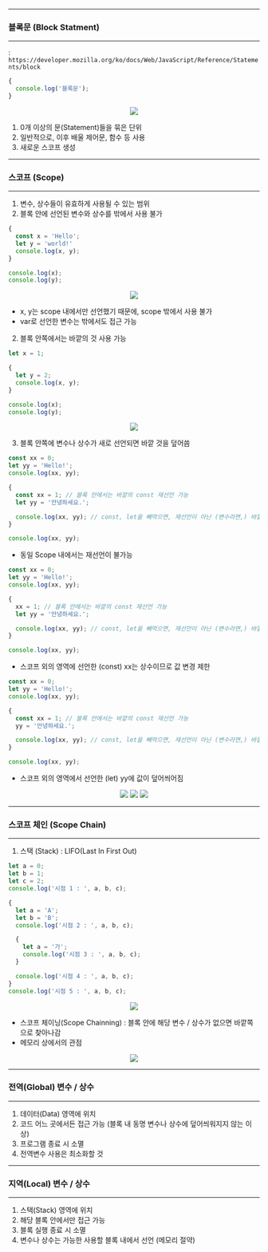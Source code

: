 -----
### 블록문 (Block Statment)
-----
: ```https://developer.mozilla.org/ko/docs/Web/JavaScript/Reference/Statements/block```
```js
{
  console.log('블록문');
}
```
<div align="center">
<img src="https://github.com/sooyounghan/Web/assets/34672301/e0b6987a-148e-4bd5-9fe0-1e0252bf5db1">
</div>

  1. 0개 이상의 문(Statement)들을 묶은 단위
  2. 일반적으로, 이후 배울 제어문, 함수 등 사용
  3. 새로운 스코프 생성

-----
### 스코프 (Scope)
-----
1. 변수, 상수들이 유효하게 사용될 수 있는 범위
2. 블록 안에 선언된 변수와 상수를 밖에서 사용 불가
```js
{
  const x = 'Hello';
  let y = 'world!'
  console.log(x, y);
}

console.log(x);
console.log(y);
```
<div align="center">
<img src="https://github.com/sooyounghan/Web/assets/34672301/1f827f5c-7ccd-4e7a-ab8a-232596a6d321">
</div>

  - x, y는 scope 내에서만 선언했기 때문에, scope 밖에서 사용 불가
  - var로 선언한 변수는 밖에서도 접근 가능

2. 블록 안쪽에서는 바깥의 것 사용 가능
```js
let x = 1;

{
  let y = 2;
  console.log(x, y);
}

console.log(x);
console.log(y);
```
<div align="center">
<img src="https://github.com/sooyounghan/Web/assets/34672301/a8acc1bd-e9e5-4e07-87b0-449ebd3c3b06">
</div>

3. 블록 안쪽에 변수나 상수가 새로 선언되면 바깥 것을 덮어씀
```js
const xx = 0;
let yy = 'Hello!';
console.log(xx, yy);

{
  const xx = 1; // 블록 안에서는 바깥의 const 재선언 가능
  let yy = '안녕하세요.';

  console.log(xx, yy); // const, let을 빼먹으면, 재선언이 아닌 (변수라면,) 바깥 영역의 값 변경
}

console.log(xx, yy);
```
  - 동일 Scope 내에서는 재선언이 불가능

```js
const xx = 0;
let yy = 'Hello!';
console.log(xx, yy);

{
  xx = 1; // 블록 안에서는 바깥의 const 재선언 가능
  let yy = '안녕하세요.';

  console.log(xx, yy); // const, let을 빼먹으면, 재선언이 아닌 (변수라면,) 바깥 영역의 값 변경
}

console.log(xx, yy);
```
  - 스코프 외의 영역에 선언한 (const) xx는 상수이므로 값 변경 제한
    
```js
const xx = 0;
let yy = 'Hello!';
console.log(xx, yy);

{
  const xx = 1; // 블록 안에서는 바깥의 const 재선언 가능
  yy = '안녕하세요.';

  console.log(xx, yy); // const, let을 빼먹으면, 재선언이 아닌 (변수라면,) 바깥 영역의 값 변경
}

console.log(xx, yy);
```
  - 스코프 외의 영역에서 선언한 (let) yy에 값이 덮어씌어짐

<div align="center">
<img src="https://github.com/sooyounghan/Web/assets/34672301/0f5c2c0f-020b-4b8d-bad3-8c4922cf4e5f">
<img src="https://github.com/sooyounghan/Web/assets/34672301/20c694a0-3bbb-426f-b25a-ab8083ce3c5a">
<img src="https://github.com/sooyounghan/Web/assets/34672301/bc644da9-e33b-4075-adfa-1ff8f3e3cb74">
</div>

-----
### 스코프 체인 (Scope Chain)
-----
1. 스택 (Stack) : LIFO(Last In First Out)
```js
let a = 0;
let b = 1;
let c = 2;
console.log('시점 1 : ', a, b, c);

{
  let a = 'A';
  let b = 'B';
  console.log('시점 2 : ', a, b, c);

  {
    let a = '가';
    console.log('시점 3 : ', a, b, c);
  }

  console.log('시점 4 : ', a, b, c);
}
console.log('시점 5 : ', a, b, c);
```
<div align="center">
<img src="https://github.com/sooyounghan/Web/assets/34672301/b6e57ab4-a244-4777-a1a1-a3542df3546d">
</div>

  - 스코프 체이닝(Scope Chainning) : 블록 안에 해당 변수 / 상수가 없으면 바깥쪽으로 찾아나감
  - 메모리 상에서의 관점

<div align="center">
<img src="https://github.com/sooyounghan/Web/assets/34672301/40bb1441-a076-467e-9de9-34e7d71f479a">
</div>

-----
### 전역(Global) 변수 / 상수
-----
1. 데이터(Data) 영역에 위치
2. 코드 어느 곳에서든 접근 가능 (블록 내 동명 변수나 상수에 덮어씌워지지 않는 이상)
3. 프로그램 종료 시 소멸
4. 전역변수 사용은 최소화할 것

-----
### 지역(Local) 변수 / 상수
-----
1. 스택(Stack) 영역에 위치
2. 해당 블록 안에서만 접근 가능
3. 블록 실행 종료 시 소멸
4. 변수나 상수는 가능한 사용할 블록 내에서 선언 (메모리 절약)
